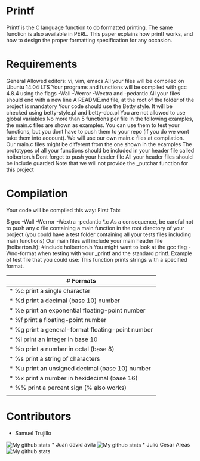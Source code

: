 # Printf

Printf is the C language function to do formatted printing. The same function is also available in PERL. This paper explains how printf works, and how to design the proper formatting specification for any occasion.
# Requirements
General
Allowed editors: vi, vim, emacs
All your files will be compiled on Ubuntu 14.04 LTS
Your programs and functions will be compiled with gcc 4.8.4 using the flags -Wall -Werror -Wextra and -pedantic
All your files should end with a new line
A README.md file, at the root of the folder of the project is mandatory
Your code should use the Betty style. It will be checked using betty-style.pl and betty-doc.pl
You are not allowed to use global variables
No more than 5 functions per file
In the following examples, the main.c files are shown as examples. You can use them to test your functions, but you dont have to push them to your repo (if you do we wont take them into account). We will use our own main.c files at compilation. Our main.c files might be different from the one shown in the examples
The prototypes of all your functions should be included in your header file called holberton.h
Dont forget to push your header file
All your header files should be include guarded
Note that we will not provide the _putchar function for this project

# Compilation
Your code will be compiled this way:
First Tab:

$ gcc -Wall -Werror -Wextra -pedantic *.c
As a consequence, be careful not to push any c file containing a main function in the root directory of your project (you could have a test folder containing all your tests files including main functions)
Our main files will include your main header file (holberton.h): #include holberton.h
You might want to look at the gcc flag -Wno-format when testing with your _printf and the standard printf. Example of test file that you could use:
This function prints strings with a specified format.

|# Formats |
|--------------------------------------------------|
|* %c print a single character|
|* %d print a decimal (base 10) number|
|* %e print an exponential floating-point number   |
|* %f print a floating-point number|
|* %g print a general-format floating-point number |
|* %i print an integer in base 10|
|* %o print a number in octal (base 8)|
|* %s print a string of characters|
|* %u print an unsigned decimal (base 10) number   |
|* %x print a number in hexidecimal (base 16)|
|* %% print a percent sign (\% also works)|
|                                                  |

# Contributors
* Samuel Trujillo
<img align="center" src="https://github-readme-stats.vercel.app/api/top-langs/?username=samutrujillo&layout=compact&theme=vue&langs_count=6" alt="My github stats"/>
* Juan david avila
<img align="center" src="https://github-readme-stats.vercel.app/api/top-langs/?username=JuanDAC&layout=compact&theme=vue&langs_count=6" alt="My github stats"/>
* Julio Cesar Areas
<img align="center" src="https://github-readme-stats.vercel.app/api/top-langs/?username=jihuder&layout=compact&theme=vue&langs_count=6" alt="My github stats"/>

